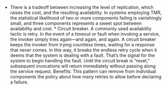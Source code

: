 *  There is a tradeoff between increasing the level of replication, which raises the cost, and the resulting availability. In systems employing TMR, the statistical likelihood of two or more components failing is vanishingly small, and three components represents a sweet spot between availability and cost. *  Circuit breaker. A commonly used availability tactic is retry. In the event of a timeout or fault when invoking a service, the invoker simply tries again—and again, and again. A circuit breaker keeps the invoker from trying countless times, waiting for a response that never comes. In this way, it breaks the endless retry cycle when it deems that the system is dealing with a fault. That’s the signal for the system to begin handling the fault. Until the circuit break is “reset,” subsequent invocations will return immediately without passing along the service request. Benefits: This pattern can remove from individual components the policy about how many retries to allow before declaring a failure.